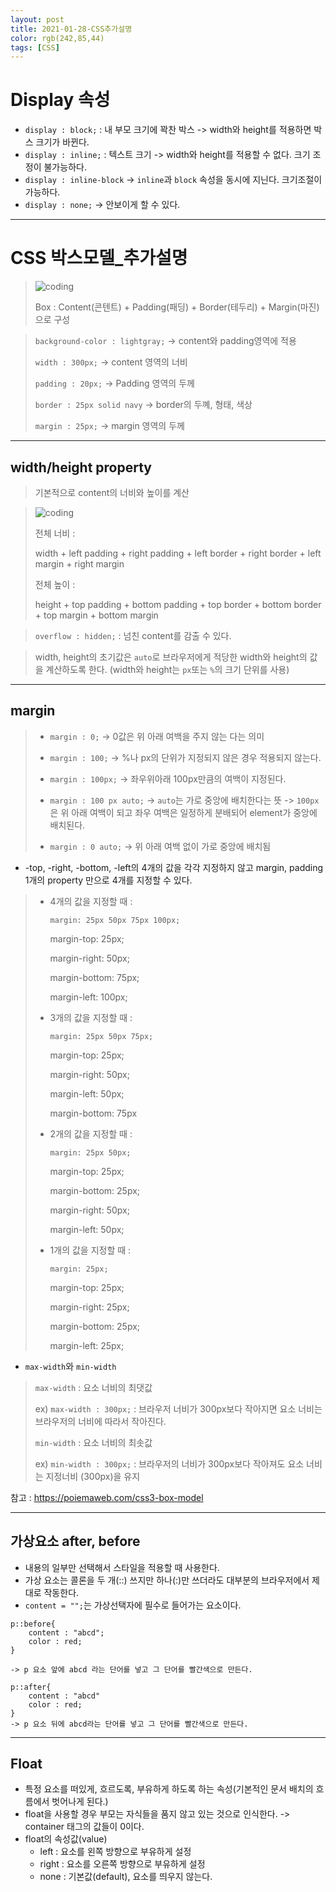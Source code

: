 ```yaml
---
layout: post
title: 2021-01-28-CSS추가설명
color: rgb(242,85,44)
tags: [CSS]
---
```


# Display 속성

- `display : block;` : 내 부모 크기에 꽉찬 박스
 -> width와 height를 적용하면 박스 크기가 바뀐다.
- `display : inline;` : 텍스트 크기
 -> width와 height를 적용할 수 없다. 크기 조정이 불가능하다.
- `display : inline-block`
 -> `inline`과 `block` 속성을 동시에 지닌다. 크기조절이 가능하다.
- `display : none;`
 -> 안보이게 할 수 있다.
- - -

# CSS 박스모델_추가설명

> ![coding](../../../assets/img/posts/CSS_BoxModel.png)
>
> Box : Content(콘텐트) + Padding(패딩) + Border(테두리) + Margin(마진) 으로 구성


> `background-color : lightgray;`
>  -> content와 padding영역에 적용
>
> `width : 300px;`
>  -> content 영역의 너비
>
> `padding : 20px;`
>  -> Padding 영역의 두께
>
> `border : 25px solid navy`
>  -> border의 두꼐, 형태, 색상
>
> `margin : 25px;`
>  -> margin 영역의 두께 
> 


- - -

## width/height property

> 기본적으로 content의 너비와 높이를 계산

> ![coding](../../../assets/img/posts/CSS_BoxModel_explanation.png)
>
>전체 너비 : 
>
> width + left padding + right padding +  left border + right border + left margin + right margin
>
> 전체 높이 : 
>
> height + top padding + bottom padding + top border + bottom border + top margin + bottom margin


> `overflow : hidden;` : 넘친 content를 감출 수 있다.

> width, height의 초기값은 `auto`로 브라우저에게 적당한 width와 height의 값을 계산하도록 한다. (width와 height는 `px`또는 `%`의 크기 단위를 사용)


- - -

## margin

> - `margin : 0;`
>  -> 0값은 위 아래 여백을 주지 않는 다는 의미
> 
> - `margin : 100;`
>  -> %나 px의 단위가 지정되지 않은 경우 적용되지 않는다.
> 
> - `margin : 100px;`
>  -> 좌우위아래 100px만큼의 여백이 지정된다.
> 
> - `margin : 100 px auto;`
>  -> `auto`는 가로 중앙에 배치한다는 뜻
>  -> `100px`은 위 아래 여백이 되고 좌우 여백은 일정하게 분배되어 element가 중앙에 배치된다.
> 
> - `margin : 0 auto;`
>  -> 위 아래 여백 없이 가로 중앙에 배치됨


- -top, -right, -bottom, -left의 4개의 값을 각각 지정하지 않고 margin, padding 1개의 property 만으로 4개를 지정할 수 있다.

> - 4개의 값을 지정할 때 : 
>
>   `margin: 25px 50px 75px 100px;`
>
>   margin-top: 25px;
>
>   margin-right: 50px;
>
>   margin-bottom: 75px;
>
>   margin-left: 100px;
>
>
> - 3개의 값을 지정할 때 :  
>
>   `margin: 25px 50px 75px;`
>
>   margin-top: 25px;
>
>   margin-right: 50px; 
>
>   margin-left: 50px;
>
>   margin-bottom: 75px
>
>
> - 2개의 값을 지정할 때 : 
>
>   `margin: 25px 50px;`
>
>   margin-top: 25px; 
>
>   margin-bottom: 25px;
> 
>   margin-right: 50px; 
>
>   margin-left: 50px;
>
>
> - 1개의 값을 지정할 때 : 
>
>   `margin: 25px;`
>
>   margin-top: 25px;
>   
>   margin-right: 25px; 
>
>   margin-bottom: 25px; 
>
>   margin-left: 25px;

- `max-width`와 `min-width`

>`max-width` : 요소 너비의 최댓값
>
>ex) `max-width : 300px;` : 브라우저 너비가 300px보다 작아지면 요소 너비는 브라우저의 너비에 따라서 작아진다.
>
>`min-width` : 요소 너비의 최솟값
>
>ex) `min-width : 300px;` : 브라우저의 너비가 300px보다 작아져도 요소 너비는 지정너비 (300px)을 유지



참고 : https://poiemaweb.com/css3-box-model

- - -

## 가상요소 after, before

 - 내용의 일부만 선택해서 스타일을 적용할 때 사용한다.
 - 가상 요소는 콜론을 두 개(::) 쓰지만 하나(:)만 쓰더라도 대부분의 브라우저에서 제대로 작동한다.
 - `content = "";`는 가상선택자에 필수로 들어가는 요소이다.

 ```
 p::before{
     content : "abcd";
     color : red;
 }

 -> p 요소 앞에 abcd 라는 단어를 넣고 그 단어를 빨간색으로 만든다.
 ```

 ```
 p::after{
     content : "abcd"
     color : red;
 }
 -> p 요소 뒤에 abcd라는 단어를 넣고 그 단어를 빨간색으로 만든다. 
 ```
- - -

## Float
 - 특정 요소를 떠있게, 흐르도록, 부유하게 하도록 하는 속성(기본적인 문서 배치의 흐름에서 벗어나게 된다.) 
 - float을 사용할 경우 부모는 자식들을 품지 않고 있는 것으로 인식한다.
   -> container 태그의 값들이 0이다.
 - float의 속성값(value)
    - left :  요소를 왼쪽 방향으로 부유하게 설정
    - right : 요소를 오른쪽 방향으로 부유하게 설정
    - none : 기본값(default), 요소를 띄우지 않는다.


